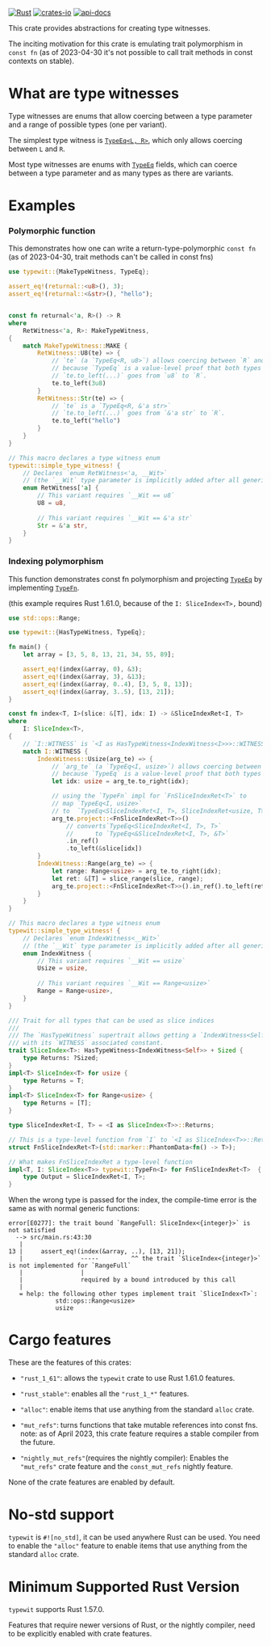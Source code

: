 [![Rust](https://github.com/rodrimati1992/typewit/workflows/Rust/badge.svg)](https://github.com/rodrimati1992/typewit/actions)
[![crates-io](https://img.shields.io/crates/v/typewit.svg)](https://crates.io/crates/typewit)
[![api-docs](https://docs.rs/typewit/badge.svg)](https://docs.rs/typewit/*)


This crate provides abstractions for creating type witnesses.

The inciting motivation for this crate is emulating trait polymorphism in `const fn`
(as of 2023-04-30 it's not possible to call trait methods in const contexts on stable).

# What are type witnesses

Type witnesses are enums that allow coercing between a type parameter and a
range of possible types (one per variant).

The simplest type witness is [`TypeEq<L, R>`](crate::TypeEq),
which only allows coercing between `L` and `R`.

Most type witnesses are enums with [`TypeEq`] fields,
which can coerce between a type parameter and as many types as there are variants.

# Examples

<span id="example0"></span>

### Polymorphic function

This demonstrates how one can write a return-type-polymorphic `const fn`
(as of 2023-04-30, trait methods can't be called in const fns)

```rust
use typewit::{MakeTypeWitness, TypeEq};

assert_eq!(returnal::<u8>(), 3);
assert_eq!(returnal::<&str>(), "hello");


const fn returnal<'a, R>() -> R
where
    RetWitness<'a, R>: MakeTypeWitness,
{
    match MakeTypeWitness::MAKE {
        RetWitness::U8(te) => {
            // `te` (a `TypeEq<R, u8>`) allows coercing between `R` and `u8`,
            // because `TypeEq` is a value-level proof that both types are the same.
            // `te.to_left(...)` goes from `u8` to `R`.
            te.to_left(3u8)
        }
        RetWitness::Str(te) => {
            // `te` is a `TypeEq<R, &'a str>`
            // `te.to_left(...)` goes from `&'a str` to `R`.
            te.to_left("hello")
        }
    }
}

// This macro declares a type witness enum
typewit::simple_type_witness! {
    // Declares `enum RetWitness<'a, __Wit>` 
    // (the `__Wit` type parameter is implicitly added after all generics)
    enum RetWitness['a] {
        // This variant requires `__Wit == u8`
        U8 = u8,
   
        // This variant requires `__Wit == &'a str`
        Str = &'a str,
    }
}
```

<span id="example1"></span>
### Indexing polymorphism

This function demonstrates const fn polymorphism
and projecting [`TypeEq`] by implementing [`TypeFn`].

(this example requires Rust 1.61.0, because of the `I: SliceIndex<T>,` bound)
```rust
use std::ops::Range;

use typewit::{HasTypeWitness, TypeEq};

fn main() {
    let array = [3, 5, 8, 13, 21, 34, 55, 89];

    assert_eq!(index(&array, 0), &3);
    assert_eq!(index(&array, 3), &13);
    assert_eq!(index(&array, 0..4), [3, 5, 8, 13]);
    assert_eq!(index(&array, 3..5), [13, 21]);
}

const fn index<T, I>(slice: &[T], idx: I) -> &SliceIndexRet<I, T>
where
    I: SliceIndex<T>,
{
    // `I::WITNESS` is `<I as HasTypeWitness<IndexWitness<I>>>::WITNESS`,
    match I::WITNESS {
        IndexWitness::Usize(arg_te) => {
            // `arg_te` (a `TypeEq<I, usize>`) allows coercing between `I` and `usize`,
            // because `TypeEq` is a value-level proof that both types are the same.
            let idx: usize = arg_te.to_right(idx);

            // using the `TypeFn` impl for `FnSliceIndexRet<T>` to 
            // map `TypeEq<I, usize>` 
            // to  `TypeEq<SliceIndexRet<I, T>, SliceIndexRet<usize, T>>`
            arg_te.project::<FnSliceIndexRet<T>>()
                // converts`TypeEq<SliceIndexRet<I, T>, T>` 
                //      to `TypeEq<&SliceIndexRet<I, T>, &T>`
                .in_ref()
                .to_left(&slice[idx])
        }
        IndexWitness::Range(arg_te) => {
            let range: Range<usize> = arg_te.to_right(idx);
            let ret: &[T] = slice_range(slice, range);
            arg_te.project::<FnSliceIndexRet<T>>().in_ref().to_left(ret)
        }
    }
}

// This macro declares a type witness enum
typewit::simple_type_witness! {
    // Declares `enum IndexWitness<__Wit>` 
    // (the `__Wit` type parameter is implicitly added after all generics)
    enum IndexWitness {
        // This variant requires `__Wit == usize`
        Usize = usize,
   
        // This variant requires `__Wit == Range<usize>`
        Range = Range<usize>,
    }
}

/// Trait for all types that can be used as slice indices
/// 
/// The `HasTypeWitness` supertrait allows getting a `IndexWitness<Self>`
/// with its `WITNESS` associated constant.
trait SliceIndex<T>: HasTypeWitness<IndexWitness<Self>> + Sized {
    type Returns: ?Sized;
}
impl<T> SliceIndex<T> for usize {
    type Returns = T;
}
impl<T> SliceIndex<T> for Range<usize> {
    type Returns = [T];
}

type SliceIndexRet<I, T> = <I as SliceIndex<T>>::Returns;

// This is a type-level function from `I` to `<I as SliceIndex<T>>::Returns`
struct FnSliceIndexRet<T>(std::marker::PhantomData<fn() -> T>);

// What makes FnSliceIndexRet a type-level function
impl<T, I: SliceIndex<T>> typewit::TypeFn<I> for FnSliceIndexRet<T>  {
    type Output = SliceIndexRet<I, T>;
}
```

When the wrong type is passed for the index,
the compile-time error is the same as with normal generic functions:
```text
error[E0277]: the trait bound `RangeFull: SliceIndex<{integer}>` is not satisfied
  --> src/main.rs:43:30
   |
13 |     assert_eq!(index(&array, ..), [13, 21]);
   |                -----         ^^ the trait `SliceIndex<{integer}>` is not implemented for `RangeFull`
   |                |
   |                required by a bound introduced by this call
   |
   = help: the following other types implement trait `SliceIndex<T>`:
             std::ops::Range<usize>
             usize
```

# Cargo features

These are the features of this crates:

- `"rust_1_61"`: allows the `typewit` crate to use Rust 1.61.0 features.

- `"rust_stable"`: enables all the `"rust_1_*"` features.

- `"alloc"`: enable items that use anything from the standard `alloc` crate.

- `"mut_refs"`: turns functions that take mutable references into const fns.
note: as of April 2023, 
this crate feature requires a stable compiler from the future.

- `"nightly_mut_refs"`(requires the nightly compiler):
Enables the `"mut_refs"` crate feature and 
the `const_mut_refs` nightly feature.

None of the crate features are enabled by default.

# No-std support

`typewit` is `#![no_std]`, it can be used anywhere Rust can be used.
You need to enable the `"alloc"` feature to enable items that use anything 
from the standard `alloc` crate.

# Minimum Supported Rust Version

`typewit` supports Rust 1.57.0.

Features that require newer versions of Rust, or the nightly compiler,
need to be explicitly enabled with crate features.






[`TypeEq`]: https://docs.rs/typewit/latest/typewit/struct.TypeEq.html
[`TypeFn`]: https://docs.rs/typewit/latest/typewit/type_fn/trait.TypeFn.html